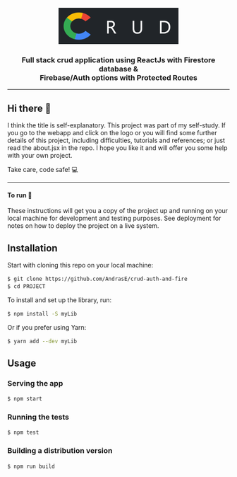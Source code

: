 <p align="center">
  <a href="https://crud-auth.netlify.app/" target="_blank" rel="noopener noreferrer">
  <img src="https://github.com/AndrasE/crud-auth-and-fire/blob/main/public/logo-readme.png?raw=true">
  </a>
</p>

<h3 align="center">
  Full stack crud application using ReactJs with Firestore database & 
<br> 
  Firebase/Auth options with Protected Routes
</h3>
<hr>

## Hi there 👋

I think the title is self-explanatory. 
This project was part of my self-study. If you go to the webapp and click on the logo or you will find some further details of this project, including difficulties, tutorials and references; or just read the about.jsx in the repo. I hope you like it and will offer you some help with your own project. 
  
Take care, code safe! 💻
</p>
<hr>
<h4>To run 🚀</h4>
These instructions will get you a copy of the project up and running on your local machine for development and testing purposes. See deployment for notes on how to deploy the project on a live system.

## Installation

Start with cloning this repo on your local machine:

```sh
$ git clone https://github.com/AndrasE/crud-auth-and-fire
$ cd PROJECT
```

To install and set up the library, run:
```sh
$ npm install -S myLib
```

Or if you prefer using Yarn:
```sh
$ yarn add --dev myLib
```

## Usage

### Serving the app
```sh
$ npm start
```

### Running the tests
```sh
$ npm test
```

### Building a distribution version
```sh
$ npm run build
```

